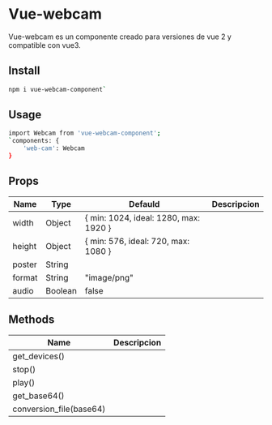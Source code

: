 # Vue-webcam

Vue-webcam es un componente creado para versiones de vue 2 y compatible con vue3.

## Install
```sh 
npm i vue-webcam-component`
```
## Usage

```sh
import Webcam from 'vue-webcam-component';
`components: {
    'web-cam': Webcam
}
```
## Props
| Name | Type | Defauld | Descripcion |
| ------------ | ------------ | ------------ |------------|
| width | Object | { min: 1024, ideal: 1280, max: 1920 }  |  |
| height | Object |  { min: 576, ideal: 720, max: 1080 } |  |
| poster | String |   |  |
| format | String | "image/png" |  |
| audio | Boolean | false |  |

## Methods
| Name | Descripcion |
| ------------ | ------------ | 
| get_devices()           |   |
| stop()                  |   |
| play()                  |   |
| get_base64()            |   |
| conversion_file(base64) |   ||
